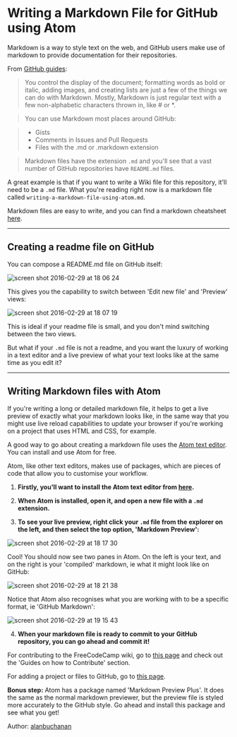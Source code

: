 # Writing a Markdown File for GitHub using Atom

Markdown is a way to style text on the web, and GitHub users make use of markdown to provide documentation for their repositories.

From [GitHub guides](https://guides.github.com/features/mastering-markdown/):

>You control the display of the document; formatting words as bold or italic, adding images, and creating lists are just a few of the things we can do with Markdown. Mostly, Markdown is just regular text with a few non-alphabetic characters thrown in, like # or *.

>You can use Markdown most places around GitHub:

> - Gists
> - Comments in Issues and Pull Requests
> - Files with the .md or .markdown extension

>Markdown files have the extension `.md` and you'll see that a vast number of GitHub repositories have `README.md` files.

A great example is that if you want to write a Wiki file for this repository, it'll need to be a `.md` file. What you're reading right now is a markdown file called `writing-a-markdown-file-using-atom.md`.

Markdown files are easy to write, and you can find a markdown cheatsheet [here](https://github.com/adam-p/markdown-here/wiki/Markdown-Cheatsheet).

---
## Creating a readme file on GitHub

You can compose a README.md file on GitHub itself:

![screen shot 2016-02-29 at 18 06 24](https://cloud.githubusercontent.com/assets/10364894/13405946/e4d62a7c-df18-11e5-9056-1f213b2d0b9f.png)

This gives you the capability to switch between 'Edit new file' and 'Preview' views:

![screen shot 2016-02-29 at 18 07 19](https://cloud.githubusercontent.com/assets/10364894/13405950/e68b0a7c-df18-11e5-876f-9de0b5305bb3.png)

This is ideal if your readme file is small, and you don't mind switching between the two views.

But what if your `.md` file is not a readme, and you want the luxury of working in a text editor and a live preview of what your text looks like at the same time as you edit it?

---
## Writing Markdown files with Atom

If you're writing a long or detailed markdown file, it helps to get a live preview of exactly what your markdown looks like, in the same way that you might use live reload capabilities to update your browser if you're working on a project that uses HTML and CSS, for example.

A good way to go about creating a markdown file uses the [Atom text editor](https://atom.io/). You can install and use Atom for free.

Atom, like other text editors, makes use of packages, which are pieces of code that allow you to customise your workflow.

1. **Firstly, you'll want to install the Atom text editor from [here](https://atom.io/).**

2. **When Atom is installed, open it, and open a new file with a `.md` extension.**

3. **To see your live preview, right click your `.md` file from the explorer on the left, and then select the top option, 'Markdown Preview':**

  ![screen shot 2016-02-29 at 18 17 30](https://cloud.githubusercontent.com/assets/10364894/13405953/e852809c-df18-11e5-8db2-d12e630cc2a7.png)

  Cool! You should now see two panes in Atom. On the left is your text, and on the right is your 'compiled' markdown, ie what it might look like on GitHub:

  ![screen shot 2016-02-29 at 18 21 38](https://cloud.githubusercontent.com/assets/10364894/13405958/eaf4bc0c-df18-11e5-9727-33e21df55838.png)

  Notice that Atom also recognises what you are working with to be a specific format, ie 'GitHub Markdown':

  ![screen shot 2016-02-29 at 19 15 43](https://cloud.githubusercontent.com/assets/10364894/13405964/ed9c2422-df18-11e5-8118-0358e9cdbeaa.png)

4. **When your markdown file is ready to commit to your GitHub repository, you can go ahead and commit it!**

  For contributing to the FreeCodeCamp wiki, go to [this page](https://github.com/FreeCodeCamp/freecodecamp/wiki) and check out the 'Guides on how to Contribute' section.

  For adding a project or files to GitHub, go to [this page](https://help.github.com/articles/adding-an-existing-project-to-github-using-the-command-line/).

**Bonus step:** Atom has a package named 'Markdown Preview Plus'. It does the same as the normal markdown previewer, but the preview file is styled more accurately to the GitHub style. Go ahead and install this package and see what you get!

Author: [alanbuchanan](https://github.com/alanbuchanan/)
